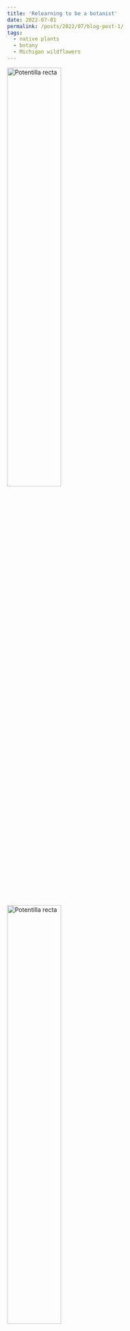 ```yaml
---
title: 'Relearning to be a botanist'
date: 2022-07-01
permalink: /posts/2022/07/blog-post-1/
tags:
  - native plants
  - botany
  - Michigan wildflowers
---
```


<img src="https://github.com/hdquemada/images/blob/main/IMG_4480.JPG" alt="Potentilla recta" width="50%">
<img src="https://github.com/hdquemada/images/blob/main/IMG_4481.JPG" alt="Potentilla recta" width="50%">
<img src="https://github.com/hdquemada/images/blob/main/IMG_4482.JPG" alt="Potentilla recta" width="50%">
<img src="https://github.com/hdquemada/images/blob/main/IMG_4483.JPG" alt="Potentilla recta" width="50%">
<img src="https://github.com/hdquemada/images/blob/main/IMG_4484.JPG" alt="Potentilla recta" width="50%">
<img src="https://github.com/hdquemada/images/blob/main/IMG_4485.JPG" alt="Potentilla recta" width="50%">
<img src="https://github.com/hdquemada/images/blob/main/IMG_4486.JPG" alt="Potentilla recta" width="50%">
<img src="https://github.com/hdquemada/images/blob/main/IMG_4487.JPG" alt="Potentilla recta" width="50%">
<img src="https://github.com/hdquemada/images/blob/main/IMG_4488.JPG" alt="Potentilla recta" width="50%">
<img src="https://github.com/hdquemada/images/blob/main/IMG_4489.JPG" alt="Potentilla recta" width="50%">
<img src="https://github.com/hdquemada/images/blob/main/IMG_4490.JPG" alt="Potentilla recta" width="50%">
<img src="https://github.com/hdquemada/images/blob/main/IMG_4491.JPG" alt="Potentilla recta" width="50%">
<img src="https://github.com/hdquemada/images/blob/main/IMG_4492.JPG" alt="Potentilla recta" width="50%">
<img src="https://github.com/hdquemada/images/blob/main/IMG_4495.JPG" alt="Potentilla recta" width="50%">
<img src="https://github.com/hdquemada/images/blob/main/IMG_4498.JPG" alt="Potentilla recta" width="50%">
<img src="https://github.com/hdquemada/images/blob/main/IMG_4499.JPG" alt="Potentilla recta" width="50%">
